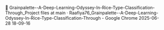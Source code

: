 

🎥 Grainpalette--A-Deep-Learning-Odyssey-In-Rice-Type-Classification-Through_Project files at main · Raafiya76_Grainpalette--A-Deep-Learning-Odyssey-In-Rice-Type-Classification-Through - Google Chrome 2025-06-28 18-09-16
